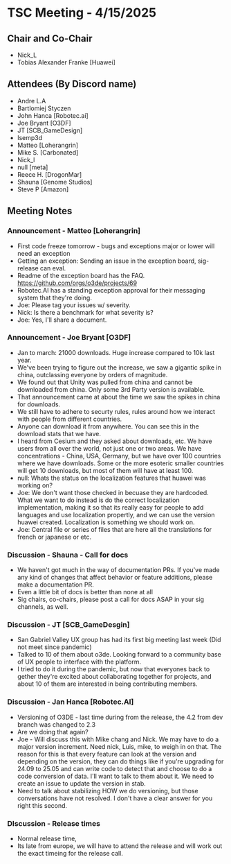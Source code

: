 # TSC Meeting - 4/15/2025

## Chair and Co-Chair
* Nick_L
* Tobias Alexander Franke [Huawei]

## Attendees (By Discord name)
* Andre L.A
* Bartlomiej Styczen
* John Hanca [Robotec.ai]
* Joe Bryant [O3DF]
* JT [SCB_GameDesign]
* lsemp3d
* Matteo [Loherangrin]
* Mike S. [Carbonated]
* Nick_l
* null [meta]
* Reece H. [DrogonMar]
* Shauna [Genome Studios]
* Steve P [Amazon]

## Meeting Notes

### Announcement - Matteo [Loherangrin] 
* First code freeze tomorrow - bugs and exceptions major or lower will need an exception
* Getting an exception: Sending an issue in the exception board, sig-release can eval.
* Readme of the exception board has the FAQ. https://github.com/orgs/o3de/projects/69
* Robotec.AI has a standing exception approval for their messaging system that they're doing.
* Joe:  Please tag your issues w/ severity.
* Nick:  Is there a benchmark for what severity is?
* Joe:  Yes, I'll share a document.

### Announcement - Joe Bryant [O3DF]
* Jan to march: 21000 downloads.  Huge increase compared to 10k last year.
* We've been trying to figure out the increase, we saw a gigantic spike in china, outclassing everyone
  by orders of magnitude.
* We found out that Unity was pulled from china and cannot be downloaded from china. Only some 3rd Party version
  is available.
* That announcement came at about the time we saw the spikes in china for downloads.
* We still have to adhere to securty rules, rules around how we interact with people from different countries.
* Anyone can download it from anywhere.  You can see this in the download stats that we have.
* I heard from Cesium and they asked about downloads, etc.  We have users from all over the world, not just
  one or two areas.  We have concentrations - China, USA, Germany, but we have over 100 countries where we have
  downloads.  Some or the more esoteric smaller countries will get 10 downloads, but most of them will have at least
  100.
* null: Whats the status on the localization features that huawei was working on?
* Joe:  We don't want those checked in  becuase they are hardcoded.  What we want to do instead is do the correct localization implementation, making it so that its really easy for people to add languages and use localization propertly, and we can use the version huawei created.  Localization is something we should work on.
* Joe: Central file or series of files that are here all the translations for french or japanese or etc.

### Discussion - Shauna - Call for docs
* We haven't got much in the way of documentation PRs.  If you've made any kind of changes that affect
  behavior or feature additions, please make a documentation PR.  
* Even a little bit of docs is better than none at all
* Sig chairs, co-chairs, please post a call for docs ASAP in your sig channels, as well.

### Discussion - JT [SCB_GameDesgin]
* San Gabriel Valley UX group has had its first big meeting last week (Did not meet since pandemic)
* Talked to 10 of them about o3de. Looking forward to a community base of UX people to interface with the platform.
* I tried to do it during the pandemic, but now that everyones back to gether they're excited about collaborating together
  for projects, and about 10 of them are interested in being contributing members.

### Discussion - Jan Hanca [Robotec.AI]
* Versioning of O3DE - last time during from the release, the 4.2 from dev branch was changed to 2.3
* Are we doing that again?
* Joe - Will discuss this with Mike chang and Nick.  We may have to do a major version increment.  Need nick, Luis, mike,
  to weigh in on that.  The reason for this is that every feature can look at the version and depending on the version,
  they can do things like if you're upgrading for 24.09 to 25.05 and can write code to detect that and choose to do a
  code conversion of data.  I'll want to talk to them about it.  We need to create an issue to update the version in stab.
* Need to talk about stabilizing HOW we do versioning, but those conversations have not resolved.  I don't have a clear
  answer for you right this second.

### DIscussion - Release times
* Normal release time, 
* Its late from europe, we will have to attend the release and will work out the exact timeing for the release call.



